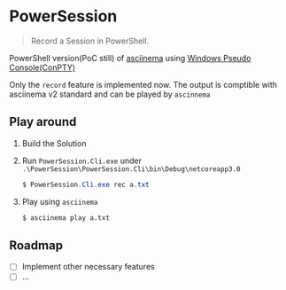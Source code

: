 # PowerSession

> Record a Session in PowerShell.

PowerShell version(PoC still) of [asciinema](https://github.com/asciinema/asciinema) using [Windows Pseudo Console(ConPTY)](https://devblogs.microsoft.com/commandline/windows-command-line-introducing-the-windows-pseudo-console-conpty/)

Only the `record` feature is implemented now. The output is comptible with asciinema v2 standard and can be played by `ascinnema`


## Play around

1. Build the Solution
2. Run `PowerSession.Cli.exe` under `.\PowerSession\PowerSession.Cli\bin\Debug\netcoreapp3.0`

    ```PowerShell
    $ PowerSession.Cli.exe rec a.txt
    ```

3. Play using `asciinema`

    ```bash
    $ asciinema play a.txt
    ```
    
## Roadmap

- [ ] Implement other necessary features
- [ ] ...
